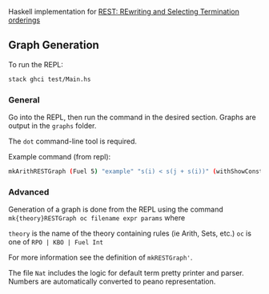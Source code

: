 Haskell implementation for [REST: REwriting and Selecting Termination orderings][rest-paper]

[rest-paper]: https://s3.us-west-1.wasabisys.com/zg-public/paper.pdf


## Graph Generation

To run the REPL:

``` sh
stack ghci test/Main.hs
```

### General

Go into the REPL, then run the command in the desired section.
Graphs are output in the `graphs` folder.

The `dot` command-line tool is required.

Example command (from repl):

``` sh
mkArithRESTGraph (Fuel 5) "example" "s(i) < s(j + s(i))" (withShowConstraints  defaultParams)
```

### Advanced

Generation of a graph is done from the REPL using the command 
`mk{theory}RESTGraph oc filename expr params` where

`theory` is the name of the theory containing rules (ie Arith, Sets, etc.)
`oc` is one of `RPO | KBO | Fuel Int`

For more information see the definition of `mkRESTGraph'`.

The file `Nat` includes the logic for default term pretty printer and parser.
Numbers are automatically converted to peano representation.


